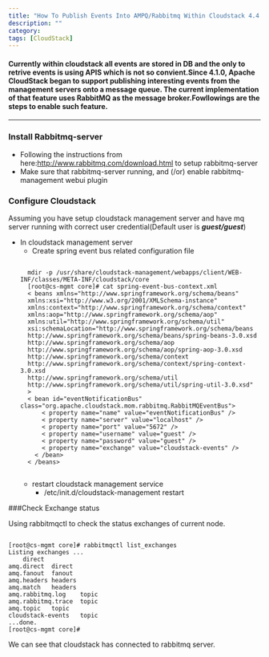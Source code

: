 ```yaml
---
title: "How To Publish Events Into AMPQ/Rabbitmq Within Cloudstack 4.4.1"
description: ""
category: 
tags: [CloudStack]
---
```


#### Currently within cloudstack all events are stored in DB and the only to retrive events is using APIS which is not so convient.Since 4.1.0, Apache CloudStack began to support publishing interesting events from the management servers onto a message queue. The current implementation of that feature uses RabbitMQ as the message broker.Fowllowings are the steps to enable such feature.

<!-- more -->

---

### Install Rabbitmq-server


- Following the instructions from here:http://www.rabbitmq.com/download.html to setup rabbitmq-server
- Make sure that rabbitmq-server running, and (/or) enable rabbitmq-management webui plugin

### Configure Cloudstack
Assuming you have setup cloudstack management server and have mq server running with correct user credential(Default user is ***guest/guest***)

- In cloudstack management server 
	- Create spring event bus related configuration file
	<pre><code>
	mdir -p /usr/share/cloudstack-management/webapps/client/WEB-INF/classes/META-INF/cloudstack/core
	[root@cs-mgmt core]# cat spring-event-bus-context.xml
	< beans xmlns="http://www.springframework.org/schema/beans"
	xmlns:xsi="http://www.w3.org/2001/XMLSchema-instance"
	xmlns:context="http://www.springframework.org/schema/context"
	xmlns:aop="http://www.springframework.org/schema/aop"
	xmlns:util="http://www.springframework.org/schema/util"	
	xsi:schemaLocation="http://www.springframework.org/schema/beans
	http://www.springframework.org/schema/beans/spring-beans-3.0.xsd
	http://www.springframework.org/schema/aop
	http://www.springframework.org/schema/aop/spring-aop-3.0.xsd
	http://www.springframework.org/schema/context
	http://www.springframework.org/schema/context/spring-context-3.0.xsd
	http://www.springframework.org/schema/util
	http://www.springframework.org/schema/util/spring-util-3.0.xsd"
	>
	< bean id="eventNotificationBus" class="org.apache.cloudstack.mom.rabbitmq.RabbitMQEventBus">
	    < property name="name" value="eventNotificationBus" />
	    < property name="server" value="localhost" />
	    < property name="port" value="5672" />
	    < property name="username" value="guest" />
	    < property name="password" value="guest" />
	    < property name="exchange" value="cloudstack-events" />
	  < /bean>
	< /beans>
	</code></pre>
	- restart cloudstack management service
		- /etc/init.d/cloudstack-management restart

###Check Exchange status

Using rabbitmqctl to check the status exchanges of current node.
    
<pre><code>
[root@cs-mgmt core]# rabbitmqctl list_exchanges
Listing exchanges ...
	direct
amq.direct	direct
amq.fanout	fanout
amq.headers	headers
amq.match	headers
amq.rabbitmq.log	topic
amq.rabbitmq.trace	topic
amq.topic	topic
cloudstack-events	topic
...done.
[root@cs-mgmt core]# 
</code></pre>

We can see that cloudstack has connected to rabbitmq server.

